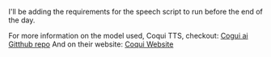 I'll be adding the requirements for the speech script to run before the end of the day.

For more information on the model used, Coqui TTS, checkout: 
[Cogui ai Gitthub repo](https://github.com/Evahns/TTS)
And on their website: [Coqui Website](https://coqui.ai/)
